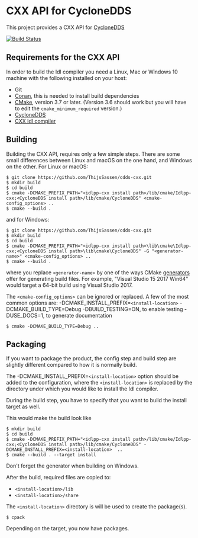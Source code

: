 # CXX API for CycloneDDS

This project provides a CXX API for [CycloneDDS](https://github.com/eclipse-cyclonedds/cyclonedds/) 

[![Build Status](https://dev.azure.com/thijssassen/CXX-API/_apis/build/status/ThijsSassen.cdds-cxx?branchName=master)](https://dev.azure.com/thijssassen/CXX-API/_build/latest?definitionId=4&branchName=master)

## Requirements for the CXX API

In order to build the Idl compiler you need a Linux, Mac or Windows 10 machine with the following
installed on your host:
  
  * Git
  * [Conan](https://conan.io/), this is needed to install build dependencies
  * [CMake](https://cmake.org/download/), version 3.7 or later.  (Version 3.6 should work but you
    will have to edit the ``cmake_minimum_required`` version.)
  * [CycloneDDS](https://github.com/eclipse-cyclonedds/cyclonedds/) 
  * [CXX Idl compiler](https://github.com/ADLINK-IST/idlpp-cxx/)


## Building

Building the CXX API, requires only a few simple steps. There are some small differences
between Linux and macOS on the one hand, and Windows on the other. For Linux or macOS:

    $ git clone https://github.com/ThijsSassen/cdds-cxx.git
    $ mkdir build
    $ cd build
    $ cmake -DCMAKE_PREFIX_PATH="<idlpp-cxx install path>/lib/cmake/Idlpp-cxx;<CycloneDDS install path>/lib/cmake/CycloneDDS" <cmake-config_options> ..
    $ cmake --build .

and for Windows:

    $ git clone https://github.com/ThijsSassen/cdds-cxx.git
    $ mkdir build
    $ cd build
    $ cmake -DCMAKE_PREFIX_PATH="<idlpp-cxx install path>\lib\cmake\Idlpp-cxx;<CycloneDDS install path>\lib\cmake\CycloneDDS" -G "<generator-name>" <cmake-config_options> ..
    $ cmake --build .

where you replace ``<generator-name>`` by one of the ways
CMake [generators](https://cmake.org/cmake/help/latest/manual/cmake-generators.7.html) offer for
generating build files.  For example, "Visual Studio 15 2017 Win64" would target a 64-bit build
using Visual Studio 2017.

The ``<cmake-config_options>`` can be ignored or replaced. A few of the most common options are:
-DCMAKE_INSTALL_PREFIX=``<install-location>``
-DCMAKE_BUILD_TYPE=Debug
-DBUILD_TESTING=ON, to enable testing
-DUSE_DOCS=1, to generate documentation

    $ cmake -DCMAKE_BUILD_TYPE=Debug ..


## Packaging

If you want to package the product, the config step and build step are slightly different compared
to how it is normally build.

The -DCMAKE_INSTALL_PREFIX=``<install-location>`` option should be added to the configuration,
where the ``<install-location>`` is replaced by the directory under which you would like to
install the Idl compiler.

During the build step, you have to specify that you want to build the install target as well.


This would make the build look like

    $ mkdir build
    $ cd build
    $ cmake -DCMAKE_PREFIX_PATH="<idlpp-cxx install path>/lib/cmake/Idlpp-cxx;<CycloneDDS install path>/lib/cmake/CycloneDDS" -DCMAKE_INSTALL_PREFIX=<install-location>  ..
    $ cmake --build . --target install

Don't forget the generator when building on Windows.

After the build, required files are copied to:

  * ``<install-location>/lib``
  * ``<install-location>/share``

The ``<install-location>`` directory is will be used to create the package(s).

    $ cpack

Depending on the target, you now have packages.

